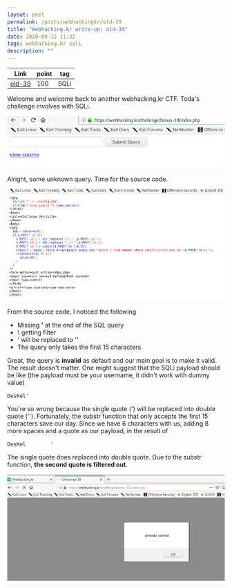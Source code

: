 ```yaml
---
layout: post
permalink: /posts/webhackingkr/old-39
title: "Webhacking.kr write-up: old-39"
date: 2020-09-12 11:32
tags: webhacking.kr sqli
description: ""
---
```


Link | point | tag
-----|-------|----
[old-39](https://webhacking.kr/challenge/bonus-10/index.php) | 100 | SQLi

Welcome and welcome back to another webhacking,kr CTF. Toda's challenge involves with SQLi.

![question](/assets/images/webhackingkr/2020-09-12-old-39/1.png)

Alright, some unknown query. Time for the source code.

![source](/assets/images/webhackingkr/2020-09-12-old-39/2.png)

From the source code, I noticed the following

- Missing **'** at the end of the SQL query
- \\ getting filter
- ' will be replaced to ''
- The query only takes the first 15 characters

Great, the query is **invalid** as default and our main goal is to make it valid. The result doesn't matter. One might suggest that the SQLi payload should be like (the payload must be your username, it didn't work with dummy value)

```
DesKel'
```

You're so wrong because the single quote (') will be replaced into double quote (''). Fortunately, the substr function that only accepts the first 15 characters save our day. Since we have 6 characters with us, adding 8 more spaces and a quote as our payload, in the result of

```
DesKel        '
```

The single quote does replaced into double quote. Due to the substr function, **the second quote is filtered out**.

![solve](/assets/images/webhackingkr/2020-09-12-old-39/3.png)
